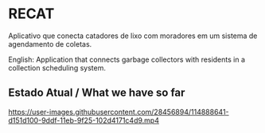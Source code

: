 # RECAT

Aplicativo que conecta catadores de lixo com moradores em um sistema de agendamento de coletas.

English: Application that connects garbage collectors with residents in a collection scheduling system.

## Estado Atual / What we have so far

https://user-images.githubusercontent.com/28456894/114888641-d151d100-9ddf-11eb-9f25-102d4171c4d9.mp4

